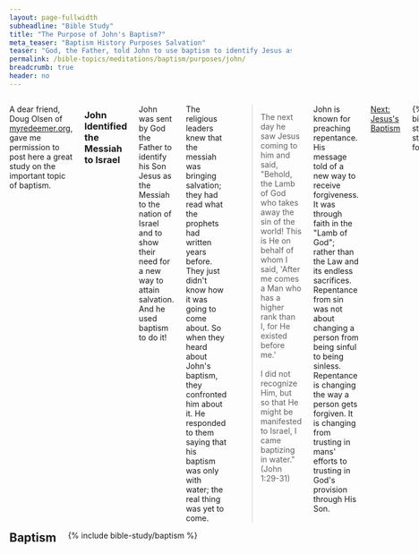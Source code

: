 ```yaml
---
layout: page-fullwidth
subheadline: "Bible Study"
title: "The Purpose of John's Baptism?"
meta_teaser: "Baptism History Purposes Salvation"
teaser: "God, the Father, told John to use baptism to identify Jesus as the Messiah to the nation of Israel. So John's message was \"Behold the Lamb of God.\""
permalink: /bible-topics/meditations/baptism/purposes/john/
breadcrumb: true
header: no
---
```

<!--more-->
<div class="row">
<div class="medium-8 columns" markdown="1">

<p class="blockquote">A dear friend, Doug Olsen of <a href="http://myredeemer.org">myredeemer.org</a>, gave me permission to post here a great study on the important topic of baptism.</p>

### John Identified the Messiah to Israel

John was sent by God the Father to identify his Son Jesus as the Messiah to the nation of Israel and to show their need for a new way to attain salvation. And he used baptism to do it!

The religious leaders knew that the messiah was bringing salvation; they had read what the prophets had written years before. They just didn't know how it was going to come about. So when they heard about John's baptism, they confronted him about it. He responded to them saying that his baptism was only with water; the real thing was yet to come.

> The next day he saw Jesus coming to him and said, "Behold, the Lamb of God who takes away the sin of the world! This is He on behalf of whom I said, 'After me comes a Man who has a higher rank than I, for He existed before me.'<br /><br />
I did not recognize Him, but so that He might be manifested to Israel, I came baptizing in water." (John 1:29-31)

John is known for preaching repentance. His message told of a new way to receive forgiveness. It was through faith in the "Lamb of God"; rather than the Law and its endless sacrifices. Repentance from sin was not about changing a person from being sinful to being sinless. Repentance is changing the way a person gets forgiven. It is changing from trusting in mans' efforts to trusting in God's provision through His Son.

<a href="{{ site.projectname }}/bible-topics/meditations/baptism/purposes/jesus/">Next: Jesus's Baptism</a>

{% include bible-study/bible-study-footer %}
</div><!-- /.medium-8.columns -->
<div class="bible-index medium-4 columns">
<h2 style="margin: 0px">Baptism</h2>
        {% include bible-study/baptism %}
</div><!-- /.medium-4.columns -->
</div><!-- /.row -->
